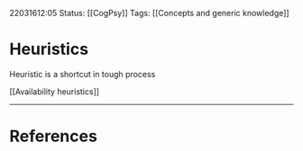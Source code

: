 22031612:05
Status:  [[CogPsy]] 
Tags: [[Concepts and generic knowledge]]

# Heuristics
Heuristic is a shortcut in tough process

[[Availability heuristics]]

---
# References